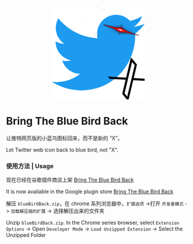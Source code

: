 <p align="center">
    <a href="https://github.com/DancingSnow0517/blueBirdBack"><img src="images/icon-256.png" alt="logo"></a>
</p>


# Bring The Blue Bird Back

让推特网页版的小蓝鸟图标回来，而不是新的 “X”。

Let Twitter web icon back to blue bird, not "X".

### 使用方法 | Usage

现在已经在谷歌插件商店上架 [Bring The Blue Bird Back](https://chrome.google.com/webstore/detail/bring-the-blue-bird-back/mcgmdanjihegpnjoafcdkcigfjigobhd)

It is now available in the Google plugin store [Bring The Blue Bird Back](https://chrome.google.com/webstore/detail/bring-the-blue-bird-back/mcgmdanjihegpnjoafcdkcigfjigobhd)

解压 `blueBirdBack.zip`，在 chrome 系列浏览器中，`扩展选项` ->打开 `开发者模式` -> `加载解压缩的扩展` -> 选择解压出来的文件夹

Unzip `blueBirdBack.zip`. In the Chrome series browser, select `Extension Options` -> Open `Developer Mode` -> `Load Unzipped Extension` -> Select the Unzipped Folder